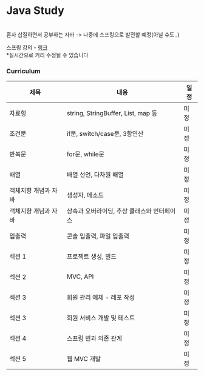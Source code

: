 # Java Study
<br/> 
혼자 삽질하면서 공부하는 자바 -> 나중에 스프링으로 발전할 예정(아닐 수도..)  

스프링 강의 - [ 링크 ]( https://www.inflearn.com/course/%EC%8A%A4%ED%94%84%EB%A7%81-%EC%9E%85%EB%AC%B8-%EC%8A%A4%ED%94%84%EB%A7%81%EB%B6%80%ED%8A%B8#curriculum )
<br/> 
*실시간으로 커리 수정될 수 있습니다
<br/> 
### Curriculum

|제목|내용|일정|
|------|---|---|
|자료형|string, StringBuffer, List, map 등|미정|
|조건문|if문, switch/case문, 3항연산|미정|
|반복문|for문, while문|미정|
|배열|배열 선언, 다차원 배열|미정|
|객체지향 개념과 자바|생성자, 메소드|미정|
|객체지향 개념과 자바|상속과 오버라이딩, 추상 클래스와 인터페이스 |미정|
|입출력|콘솔 입출력, 파일 입출력|미정|
|섹션 1|프로젝트 생성, 빌드|미정|
|섹션 2|MVC, API|미정|
|섹션 3|회원 관리 예제 - 레포 작성|미정|
|섹션 3|회원 서비스 개발 및 테스트|미정|
|섹션 4|스프링 빈과 의존 관계|미정|
|섹션 5|웹 MVC 개발|미정|
